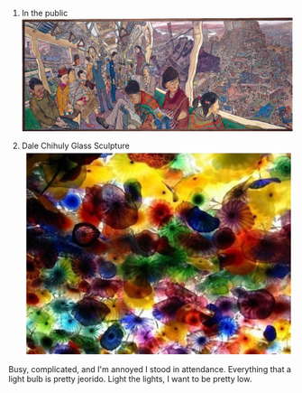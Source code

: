 

1. In the public
![line2](../project_images/maincover.jpg?raw=true "Example Image")

2. Dale Chihuly Glass Sculpture
![line02](../project_images/cover02.png?raw=true "Example Image")

Busy, complicated, and I'm annoyed I stood in attendance.
Everything that a light bulb is pretty jeorido. Light the lights, I want to be pretty low.



